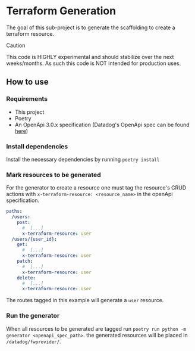 # Terraform Generation

The goal of this sub-project is to generate the scaffolding to create a terraform resource.

> [!CAUTION]
> This code is HIGHLY experimental and should stabilize over the next weeks/months. As such this code is NOT intended for production uses.

## How to use

### Requirements

- This project
- Poetry
- An OpenApi 3.0.x specification (Datadog's OpenApi spec can be found [here](https://github.com/DataDog/datadog-api-client-go/tree/master/.generator/schemas))

### Install dependencies

Install the necessary dependencies by running `poetry install`

### Mark resources to be generated

For the generator to create a resource one must tag the resource's CRUD actions with `x-terraform-resource: <resource_name>` in the openApi specification.

```yaml
paths:
  /users:
    post:
      #  [...]
      x-terraform-resource: user
  /users/{user_id}:
    get:
      #  [...]
      x-terraform-resource: user
    patch:
      #  [...]
      x-terraform-resource: user
    delete:
      #  [...]
      x-terraform-resource: user
```

The routes tagged in this example will generate a `user` resource.

### Run the generator

When all resources to be generated are tagged run `poetry run python -m generator <openapi_spec_path>`.
the generated resources will be placed in `/datadog/fwprovider/`.
